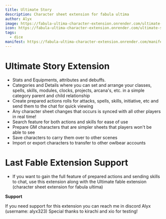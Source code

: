 ```yaml
---
title: Ultimate Story
description: Character sheet extension for fabula ultima
author: Alyx
image: https://fabula-ultima-character-extension.onrender.com/ultimate-story-icon.jpg
icon: https://fabula-ultima-character-extension.onrender.com/ultimate-story-image.png
tags:
  - dice
manifest: https://fabula-ultima-character-extension.onrender.com/manifest.json
---
```


# Ultimate Story Extension

- Stats and Equipments, attributes and debuffs.
- Categories and Details where you can set and arrange your classes, spells, skills, modules, clocks, projects, arcana's, etc. in a simple category parent and child relationship
- Create prepared actions rolls for attacks, spells, skills, initiative, etc and send them to the chat for quick viewing
- Any character sheet changes that occurs is synced with all other players in real time!
- Search feature for both actions and skills for ease of use
- Prepare GM characters that are simpler sheets that players won't be able to see
- Save characters to carry them over to other scenes
- Import or export characters to transfer to other owlbear accounts

# Last Fable Extension Support

- If you want to gain the full feature of prepared actions and sending skills to chat, use this extension along with the Ultimate fable extension (character sheet extension for fabula ultima)

**Support**

If you need support for this extension you can reach me in discord Alyx (username: alyx323) Special thanks to kirachi and xio for testing!

